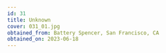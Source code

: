 ```yaml
---
id: 31 
title: Unknown
cover: 031_01.jpg
obtained_from: Battery Spencer, San Francisco, CA
obtained_on: 2023-06-18
---
```

